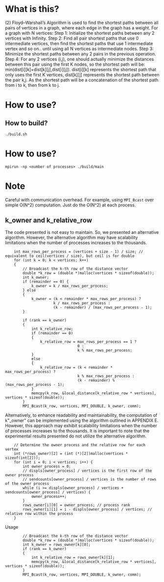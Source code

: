 # What is this?

(2) Floyd–Warshall’s Algorithm is used to find the shortest paths between all pairs of vertices in a graph, 
where each edge in the graph has a weight. 
For a graph with N vertices:
Step 1: Initialize the shortest paths between any 2 vertices with Infinity.
Step 2: Find all pair shortest paths that use 0 intermediate vertices, 
then find the shortest paths that use 1 intermediate vertex and so on.. until using all N vertices as intermediate nodes.
Step 3: Minimize the shortest paths between any 2 pairs in the previous operation.
Step 4: For any 2 vertices (i,j), one should actually minimize the distances between this pair using the first K nodes, 
so the shortest path will be: min(dist[i][k]+dist[k][j],dist[i][j]).
dist[i][k] represents the shortest path that only uses the first K vertices, 
dist[k][j] represents the shortest path between the pair k,j. 
As the shortest path will be a concatenation of the shortest path from i to k, then from k to j.

# How to use?

## How to build?

```
./build.sh
```

# How to use?

```
mpirun -np <number of processes> ./build/main
```

# Note

Careful with communication overhead. For example, using `MPI_Bcast` over simple O(N^2) computation. Just do the O(N^2) at each process.

## k_owner and k_relative_row

The code presented is not easy to maintain. So, we presented an alternative algorithm. However, the alternative algorithm may have scalability limitations when the number of processes increases to the thousands.

```
    int max_rows_per_process = (vertices + size - 1) / size; // equivalent to ceil(vertices / size), but ceil is for double
    for (int k = 0; k < vertices; k++)
    {
        // Broadcast the k-th row of the distance vector
        double *k_row = (double *)malloc(vertices * sizeof(double));
        int k_owner;
        if (remainder == 0) {
            k_owner = k / max_rows_per_process;
        } else
        {
            k_owner = (k < remainder * max_rows_per_process) ? 
                      k / max_rows_per_process : 
                      (k - remainder) / (max_rows_per_process - 1);
        }

        if (rank == k_owner)
        {
            int k_relative_row;
            if (remainder == 0)
            {
                k_relative_row = max_rows_per_process == 1 ?
                                 0 : 
                                 k % max_rows_per_process;
            }
            else
            {
                k_relative_row = (k < remainder * max_rows_per_process) ? 
                                 k % max_rows_per_process : 
                                 (k - remainder) % (max_rows_per_process - 1);
            }
            memcpy(k_row, &local_distance[k_relative_row * vertices], vertices * sizeof(double));
        }
        MPI_Bcast(k_row, vertices, MPI_DOUBLE, k_owner, comm);
```

Alternatively, to enhance readability and maintainability, the computation of k"_owner"  can be implemented using the algorithm outlined in APPENDIX E. However, this approach may exhibit scalability limitations when the number of processes increases to the thousands. It is important to note that the experimental results presented do not utilize the alternative algorithm.

```
    // Determine the owner process and the relative row for each vertex
    int (*rows_owner)[2] = (int (*)[2])malloc(vertices * sizeof(int[2]));
    for (int i = 0; i < vertices; i++) {
        int owner_process = 0;
        // displs[owner_process] / vertices is the first row of the owner process
        // sendcounts[owner_process] / vertices is the number of rows of the owner process
        while (i >= displs[owner_process] / vertices + sendcounts[owner_process] / vertices) {
            owner_process++;
        }
        rows_owner[i][0] = owner_process; // process rank
        rows_owner[i][1] = i - displs[owner_process] / vertices; // relative row within the process
    }
```

Usage
```
        // Broadcast the k-th row of the distance vector
        double *k_row = (double *)malloc(vertices * sizeof(double));
        int k_owner = rows_owner[k][0];
        if (rank == k_owner)
        {
            int k_relative_row = rows_owner[k][1];
            memcpy(k_row, &local_distance[k_relative_row * vertices], vertices * sizeof(double));
        }
        MPI_Bcast(k_row, vertices, MPI_DOUBLE, k_owner, comm);
```